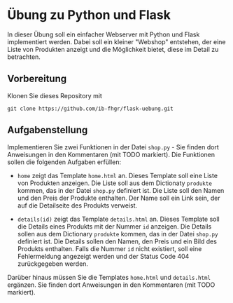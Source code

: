 # Übung zu Python und Flask

In dieser Übung soll ein einfacher Webserver mit Python und Flask implementiert werden. Dabei soll ein kleiner "Webshop" entstehen, der eine Liste von Produkten anzeigt und die Möglichkeit bietet, diese im Detail zu betrachten.

## Vorbereitung

Klonen Sie dieses Repository mit 

    git clone https://github.com/ib-fhgr/flask-uebung.git

## Aufgabenstellung

Implementieren Sie zwei Funktionen in der Datei `shop.py` - Sie finden dort Anweisungen in den Kommentaren (mit TODO markiert). Die Funktionen sollen die folgenden Aufgaben erfüllen:

- `home` zeigt das Template `home.html` an. Dieses Template soll eine Liste von Produkten anzeigen. Die Liste soll aus dem Dictionaty `produkte` kommen, das in der Datei `shop.py` definiert ist. Die Liste soll den Namen und den Preis der Produkte enthalten. Der Name soll ein Link sein, der auf die Detailseite des Produkts verweist.

- `details(id)` zeigt das Template `details.html` an. Dieses Template soll die Details eines Produkts mit der Nummer `id` anzeigen. Die Details sollen aus dem Dictionary `produkte` kommen, das in der Datei `shop.py` definiert ist. Die Details sollen den Namen, den Preis und ein Bild des Produkts enthalten. Falls die Nummer `id` nicht existiert, soll eine Fehlermeldung angezeigt werden und der Status Code 404 zurückgegeben werden.

Darüber hinaus müssen Sie die Templates `home.html` und `details.html` ergänzen. Sie finden dort Anweisungen in den Kommentaren (mit TODO markiert).